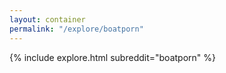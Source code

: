 ```yaml
---
layout: container
permalink: "/explore/boatporn"
---
```


<link rel="stylesheet" type="text/css" href="/static/css/explore.css">
{% include explore.html subreddit="boatporn" %}
